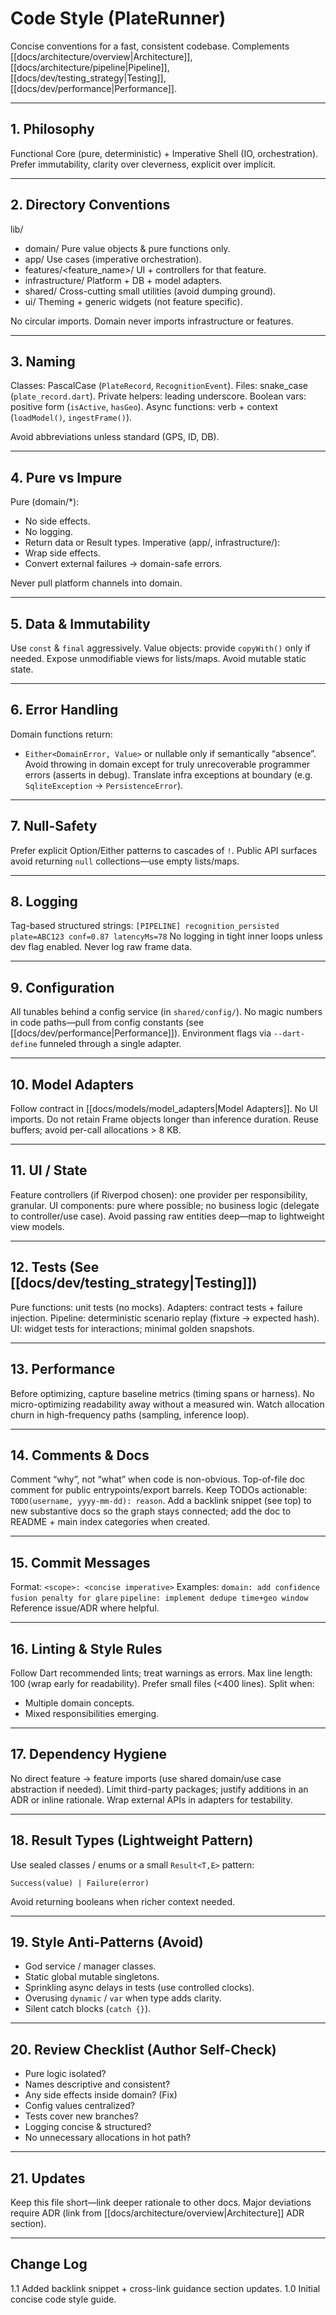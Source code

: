 # Code Style (PlateRunner)

Concise conventions for a fast, consistent codebase. Complements [[docs/architecture/overview|Architecture]], [[docs/architecture/pipeline|Pipeline]], [[docs/dev/testing_strategy|Testing]], [[docs/dev/performance|Performance]].

---

## 1. Philosophy
Functional Core (pure, deterministic) + Imperative Shell (IO, orchestration). Prefer immutability, clarity over cleverness, explicit over implicit.

---

## 2. Directory Conventions
lib/
- domain/  Pure value objects & pure functions only.
- app/     Use cases (imperative orchestration).
- features/<feature_name>/ UI + controllers for that feature.
- infrastructure/ Platform + DB + model adapters.
- shared/  Cross-cutting small utilities (avoid dumping ground).
- ui/      Theming + generic widgets (not feature specific).

No circular imports. Domain never imports infrastructure or features.

---

## 3. Naming
Classes: PascalCase (`PlateRecord`, `RecognitionEvent`).
Files: snake_case (`plate_record.dart`).
Private helpers: leading underscore.
Boolean vars: positive form (`isActive`, `hasGeo`).
Async functions: verb + context (`loadModel()`, `ingestFrame()`).

Avoid abbreviations unless standard (GPS, ID, DB).

---

## 4. Pure vs Impure
Pure (domain/*):
- No side effects.
- No logging.
- Return data or Result types.
Imperative (app/, infrastructure/):
- Wrap side effects.
- Convert external failures → domain-safe errors.

Never pull platform channels into domain.

---

## 5. Data & Immutability
Use `const` & `final` aggressively.
Value objects: provide `copyWith()` only if needed.
Expose unmodifiable views for lists/maps.
Avoid mutable static state.

---

## 6. Error Handling
Domain functions return:
- `Either<DomainError, Value>` or nullable only if semantically “absence”.
Avoid throwing in domain except for truly unrecoverable programmer errors (asserts in debug).
Translate infra exceptions at boundary (e.g. `SqliteException` → `PersistenceError`).

---

## 7. Null-Safety
Prefer explicit Option/Either patterns to cascades of `!`.
Public API surfaces avoid returning `null` collections—use empty lists/maps.

---

## 8. Logging
Tag-based structured strings:
`[PIPELINE] recognition_persisted plate=ABC123 conf=0.87 latencyMs=78`
No logging in tight inner loops unless dev flag enabled.
Never log raw frame data.

---

## 9. Configuration
All tunables behind a config service (in `shared/config/`).
No magic numbers in code paths—pull from config constants (see [[docs/dev/performance|Performance]]).
Environment flags via `--dart-define` funneled through a single adapter.

---

## 10. Model Adapters
Follow contract in [[docs/models/model_adapters|Model Adapters]].
No UI imports.
Do not retain Frame objects longer than inference duration.
Reuse buffers; avoid per-call allocations > 8 KB.

---

## 11. UI / State
Feature controllers (if Riverpod chosen): one provider per responsibility, granular.
UI components: pure where possible; no business logic (delegate to controller/use case).
Avoid passing raw entities deep—map to lightweight view models.

---

## 12. Tests (See [[docs/dev/testing_strategy|Testing]])
Pure functions: unit tests (no mocks).
Adapters: contract tests + failure injection.
Pipeline: deterministic scenario replay (fixture → expected hash).
UI: widget tests for interactions; minimal golden snapshots.

---

## 13. Performance
Before optimizing, capture baseline metrics (timing spans or harness).
No micro-optimizing readability away without a measured win.
Watch allocation churn in high-frequency paths (sampling, inference loop).

---

## 14. Comments & Docs
Comment “why”, not “what” when code is non-obvious.
Top-of-file doc comment for public entrypoints/export barrels.
Keep TODOs actionable: `TODO(username, yyyy-mm-dd): reason`.
Add a backlink snippet (see top) to new substantive docs so the graph stays connected; add the doc to README + main index categories when created.

---

## 15. Commit Messages
Format:
`<scope>: <concise imperative>`
Examples:
`domain: add confidence fusion penalty for glare`
`pipeline: implement dedupe time+geo window`
Reference issue/ADR where helpful.

---

## 16. Linting & Style Rules
Follow Dart recommended lints; treat warnings as errors.
Max line length: 100 (wrap early for readability).
Prefer small files (<400 lines). Split when:
- Multiple domain concepts.
- Mixed responsibilities emerging.

---

## 17. Dependency Hygiene
No direct feature → feature imports (use shared domain/use case abstraction if needed).
Limit third-party packages; justify additions in an ADR or inline rationale.
Wrap external APIs in adapters for testability.

---

## 18. Result Types (Lightweight Pattern)
Use sealed classes / enums or a small `Result<T,E>` pattern:
```
Success(value) | Failure(error)
```
Avoid returning booleans when richer context needed.

---

## 19. Style Anti-Patterns (Avoid)
- God service / manager classes.
- Static global mutable singletons.
- Sprinkling async delays in tests (use controlled clocks).
- Overusing `dynamic` / `var` when type adds clarity.
- Silent catch blocks (`catch {}`).

---

## 20. Review Checklist (Author Self-Check)
- Pure logic isolated?
- Names descriptive and consistent?
- Any side effects inside domain? (Fix)
- Config values centralized?
- Tests cover new branches?
- Logging concise & structured?
- No unnecessary allocations in hot path?

---

## 21. Updates
Keep this file short—link deeper rationale to other docs. Major deviations require ADR (link from [[docs/architecture/overview|Architecture]] ADR section).

---

## Change Log
1.1 Added backlink snippet + cross-link guidance section updates.
1.0 Initial concise code style guide.